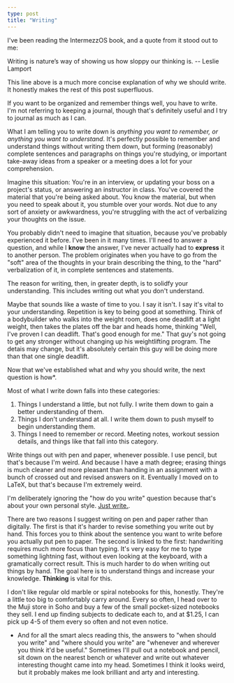 ```yaml
---
type: post
title: "Writing"
---
```


I've been reading the IntermezzOS book, and a quote from it stood out to me:

Writing is nature’s way of showing us how sloppy our thinking is. -- Leslie Lamport

This line above is a much more concise explanation of why we should write. It honestly makes the rest of this post superfluous.

If you want to be organized and remember things well, you have to write. I'm not referring to keeping a journal, though that's definitely useful and I try to journal as much as I can. 

What I am telling you to write down is *anything you want to remember, or anything you want to understand*. It's perfectly possible to remember and understand things without writing them down, but forming (reasonably) complete sentences and paragraphs on things you're studying, or important take-away ideas from a speaker or a meeting does a lot for your comprehension.

Imagine this situation: You're in an interview, or updating your boss on a project's status, or answering an instructor in class. You've covered the material that you're being asked about. You know the material, but when you need to speak about it, you stumble over your words. Not due to any sort of anxiety or awkwardness, you're struggling with the act of verbalizing your thoughts on the issue. 

You probably didn't need to imagine that situation, because you've probably experienced it before. I've been in it many times. I'll need to answer a question, and while I **know** the answer, I've never actually had to **express** it to another person. The problem originates when you have to go from the "soft" area of the thoughts in your brain describing the thing, to the "hard" verbalization of it, in complete sentences and statements.

The reason for writing, then, in greater depth, is to solidfy your understanding. This includes writing out what you don't understand. 

Maybe that sounds like a waste of time to you. I say it isn't. I say it's vital to your understanding. Repetition is key to being good at something. Think of a bodybuilder who walks into the weight room, does one deadlift at a light weight, then takes the plates off the bar and heads home, thinking "Well, I've proven I can deadlift. That's good enough for me." That guy's not going to get any stronger without changing up his weightlifting program. The detais may change, but it's absolutely certain this guy will be doing more than that one single deadlift. 

Now that we've established what and why you should write, the next question is how*. 

Most of what I write down falls into these categories:

1. Things I understand a little, but not fully. I write them down to gain a better understanding of them.
2. Things I don't understand at all. I write them down to push myself to begin understanding them.
3. Things I need to remember or record. Meeting notes, workout session details, and things like that fall into this category.

Write things out with pen and paper, whenever possible. I use pencil, but that's because I'm weird. And because I have a math degree; erasing things is much cleaner and more pleasant than handing in an assignment with a bunch of crossed out and revised answers on it. Eventually I moved on to LaTeX, but that's because I'm extremely weird. 

I'm deliberately ignoring the "how do you write" question because that's about your own personal style. [Just write.](http://efulmer.github.io/2016/02/28/how-to-learn-to-code/).

There are two reasons I suggest writing on pen and paper rather than digitally. The first is that it's harder to revise something you write out by hand. This forces you to think about the sentence you want to write before you actually put pen to paper. The second is linked to the first: handwriting requires much more focus than typing. It's very easy for me to type something lightning fast, without even looking at the keyboard, with a gramatically correct result. This is much harder to do when writing out things by hand. The goal here is to understand things and increase your knowledge. **Thinking** is vital for this.

I don't like regular old marble or spiral notebooks for this, honestly. They're a little too big to comfortably carry around. Every so often, I head over to the Muji store in Soho and buy a few of the small pocket-sized notebooks they sell. I end up finding subjects to dedicate each to, and at $1.25, I can pick up 4-5 of them every so often and not even notice.

* And for all the smart alecs reading this, the answers to "when should you write" and "where should you write" are "whenever and wherever you think it'd be useful." Sometimes I'll pull out a notebook and pencil, sit down on the nearest bench or whatever and write out whatever interesting thought came into my head. Sometimes I think it looks weird, but it probably makes me look brilliant and arty and interesting.
